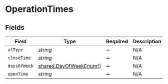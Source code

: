 # OperationTimes


## Fields

| Field                                                                 | Type                                                                  | Required                                                              | Description                                                           | Example                                                               |
| --------------------------------------------------------------------- | --------------------------------------------------------------------- | --------------------------------------------------------------------- | --------------------------------------------------------------------- | --------------------------------------------------------------------- |
| `atType`                                                              | *string*                                                              | :heavy_minus_sign:                                                    | N/A                                                                   |                                                                       |
| `closeTime`                                                           | *string*                                                              | :heavy_minus_sign:                                                    | N/A                                                                   | 06:00:00                                                              |
| `daysOfWeek`                                                          | [shared.DayOfWeekEnum](../../../sdk/models/shared/dayofweekenum.md)[] | :heavy_minus_sign:                                                    | N/A                                                                   |                                                                       |
| `openTime`                                                            | *string*                                                              | :heavy_minus_sign:                                                    | N/A                                                                   | 45900                                                                 |